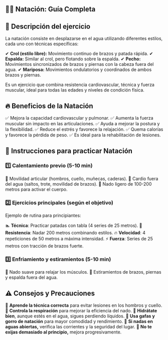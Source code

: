 ## 🏊‍♂️ Natación: Guía Completa


## 📌 Descripción del ejercicio

La natación consiste en desplazarse en el agua utilizando diferentes estilos, cada uno con técnicas específicas:

✔ **Crol (estilo libre):** Movimiento continuo de brazos y patada rápida.
 ✔ **Espalda:** Similar al crol, pero flotando sobre la espalda.
 ✔ **Pecho:** Movimientos sincronizados de brazos y piernas con la cabeza fuera del agua.
 ✔ **Mariposa:** Movimientos ondulatorios y coordinados de ambos brazos y piernas.

Es un ejercicio que combina resistencia cardiovascular, técnica y fuerza muscular, ideal para todas las edades y niveles de condición física.


## 🔥 Beneficios de la Natación

✅ Mejora la capacidad cardiovascular y pulmonar.
 ✅ Aumenta la fuerza muscular sin impacto en las articulaciones.
 ✅ Ayuda a mejorar la postura y la flexibilidad.
 ✅ Reduce el estrés y favorece la relajación.
 ✅ Quema calorías y favorece la pérdida de peso.
 ✅ Es ideal para la rehabilitación de lesiones.


## 📝 Instrucciones para practicar Natación

### 1️⃣ Calentamiento previo (5-10 min)

🔹 Movilidad articular (hombros, cuello, muñecas, caderas).
 🔹 Cardio fuera del agua (saltos, trote, movilidad de brazos).
 🔹 Nado ligero de 100-200 metros para activar el cuerpo.

### 2️⃣ Ejercicios principales (según el objetivo)

Ejemplo de rutina para principiantes:

🏊 **Técnica**: Practicar patadas con tabla (4 series de 25 metros).
 💪 **Resistencia**: Nadar 200 metros combinando estilos.
 🔥 **Velocidad**: 4 repeticiones de 50 metros a máxima intensidad.
 ⚡ **Fuerza**: Series de 25 metros con tracción de brazos fuerte.

### 3️⃣ Enfriamiento y estiramientos (5-10 min)

🔹 Nado suave para relajar los músculos.
 🔹 Estiramientos de brazos, piernas y espalda fuera del agua.


## ⚠️ Consejos y Precauciones

🚨 **Aprende la técnica correcta** para evitar lesiones en los hombros y cuello.
 🚨 **Controla la respiración** para mejorar la eficiencia del nado.
 🚨 **Hidrátate bien**, aunque estés en el agua, sigues perdiendo líquidos.
 🚨 **Usa gafas y gorro de natación** para mayor comodidad y rendimiento.
 🚨 **Si nadas en aguas abiertas,** verifica las corrientes y la seguridad del lugar.
 🚨 **No te exijas demasiado al principio,** mejora progresivamente.